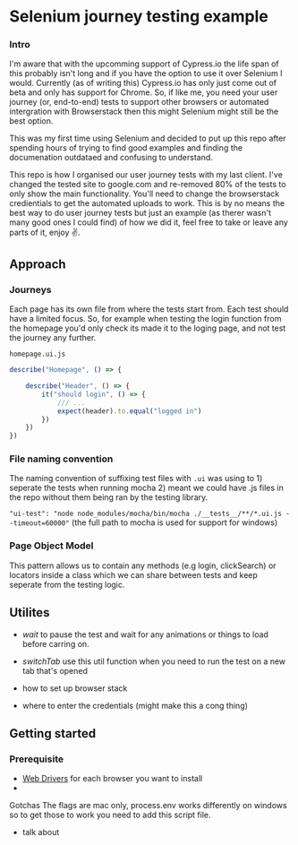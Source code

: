 # Selenium journey testing example

### Intro
I'm aware that with the upcomming support of Cypress.io the life span of this probably isn't long and if you have the option to use it over Selenium I would. Currently (as of writing this) Cypress.io has only just come out of beta and only has support for Chrome. So, if like me, you need your user journey (or, end-to-end) tests to support other browsers or automated intergration with Browserstack then this might Selenium might still be the best option.

This was my first time using Selenium and decided to put up this repo after spending hours of trying to find good examples and finding the documenation outdataed and confusing to understand.

This repo is how I organised our user journey tests with my last client. I've changed the tested site to google.com and re-removed 80% of the tests to only show the main functionality. You'll need to change the browserstack credientials to get the automated uploads to work. This is by no means the best way to do user journey tests but just an example (as therer wasn't many good ones I could find) of how we did it, feel free to take or leave any parts of it, enjoy ✌️.

## Approach

### Journeys
Each page has its own file from where the tests start from. Each test should have a limited focus. So, for example when testing the login function from the homepage you'd only check its made it to the loging page, and not test the journey any further.

`homepage.ui.js`

```js
describe("Homepage", () => {

    describe("Header", () => {
        it("should login", () => {
            /// ...
            expect(header).to.equal("logged in")
        })
    })
})
```

### File naming convention
The naming convention of suffixing test files with `.ui` was using to 1) seperate the tests when running mocha 2) meant we could have .js files in the repo without them being ran by the testing library.

`"ui-test": "node node_modules/mocha/bin/mocha ./__tests__/**/*.ui.js --timeout=60000"` (the full path to mocha is used for support for windows)

### Page Object Model
This pattern allows us to contain any methods (e.g login, clickSearch) or locators inside a class which we can share between tests and keep seperate from the testing logic.

## Utilites
- *wait* to pause the test and wait for any animations or things to load before carring on.
- *switchTab* use this util function when you need to run the test on a new tab that's opened


- how to set up browser stack
- where to enter the  credentials (might make this a cong thing)


## Getting started

### Prerequisite
- [Web Drivers](https://www.npmjs.com/package/selenium-webdriver) for each browser you want to install
-

Gotchas
The flags are mac only, process.env works differently on windows so to get those to work you need to add this script file.


- talk about